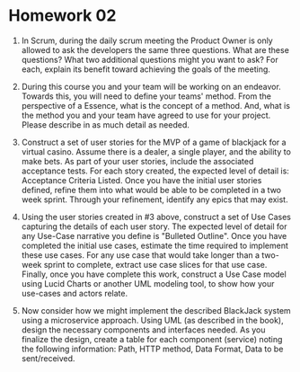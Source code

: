 # Homework 02

1. In Scrum, during the daily scrum meeting the Product Owner is only allowed to ask the developers the same three questions. What are these questions? What two additional questions might you want to ask? For each, explain its benefit toward achieving the goals of the meeting.

2. During this course you and your team will be working on an endeavor. Towards this, you will need to define your teams' method. From the perspective of a Essence, what is the concept of a method. And, what is the method you and your team have agreed to use for your project. Please describe in as much detail as needed.

3. Construct a set of user stories for the MVP of a game of blackjack for a virtual casino. Assume there is a dealer, a single player, and the ability to make bets. As part of your user stories, include the associated acceptance tests. For each story created, the expected level of detail is: Acceptance Criteria Listed. Once you have the initial user stories defined, refine them into what would be able to be completed in a two week sprint. Through your refinement, identify any epics that may exist.

4. Using the user stories created in #3 above, construct a set of Use Cases capturing the details of each user story. The expected level of detail for any Use-Case narrative you define is "Bulleted Outline". Once you have completed the initial use cases, estimate the time required to implement these use cases. For any use case that would take longer than a two-week sprint to complete, extract use case slices for that use case. Finally, once you have complete this work, construct a Use Case model using Lucid Charts or another UML modeling tool, to show how your use-cases and actors relate.

5. Now consider how we might implement the described BlackJack system using a microservice approach. Using UML (as described in the book), design the necessary components and interfaces needed. As you finalize the design, create a table for each component (service) noting the following information: Path, HTTP method, Data Format, Data to be sent/received.
